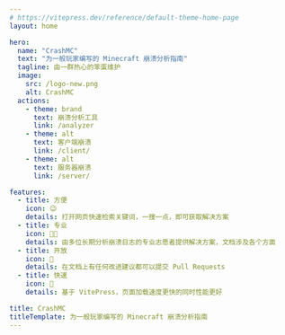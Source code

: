 ```yaml
---
# https://vitepress.dev/reference/default-theme-home-page
layout: home

hero:
  name: "CrashMC"
  text: "为一般玩家编写的 Minecraft 崩溃分析指南"
  tagline: 由一群热心的笨蛋维护
  image:
    src: /logo-new.png
    alt: CrashMC
  actions:
    - theme: brand
      text: 崩溃分析工具
      link: /analyzer
    - theme: alt
      text: 客户端崩溃
      link: /client/
    - theme: alt
      text: 服务器崩溃
      link: /server/

features:
  - title: 方便
    icon: 😉
    details: 打开网页快速检索关键词，一搜一点，即可获取解决方案
  - title: 专业
    icon: 👨‍💻
    details: 由多位长期分析崩溃日志的专业志愿者提供解决方案，文档涉及各个方面
  - title: 开放
    icon: 🚪
    details: 在文档上有任何改进建议都可以提交 Pull Requests
  - title: 快速
    icon: 🚀
    details: 基于 VitePress，页面加载速度更快的同时性能更好

title: CrashMC
titleTemplate: 为一般玩家编写的 Minecraft 崩溃分析指南
---
```

